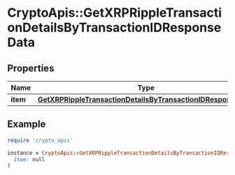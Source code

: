 # CryptoApis::GetXRPRippleTransactionDetailsByTransactionIDResponseData

## Properties

| Name | Type | Description | Notes |
| ---- | ---- | ----------- | ----- |
| **item** | [**GetXRPRippleTransactionDetailsByTransactionIDResponseItem**](GetXRPRippleTransactionDetailsByTransactionIDResponseItem.md) |  |  |

## Example

```ruby
require 'crypto_apis'

instance = CryptoApis::GetXRPRippleTransactionDetailsByTransactionIDResponseData.new(
  item: null
)
```

